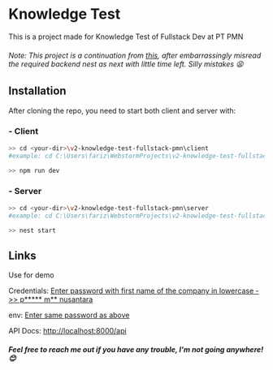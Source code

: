 # Knowledge Test

This is a project made for Knowledge Test of Fullstack Dev at PT PMN

###### Note: This project is a continuation from [this](https://github.com/farizwhyzn/knowledge-test-fullstack-pmn), after embarrassingly misread the required backend nest as next with little time left. Silly mistakes 😫

## Installation

After cloning the repo, you need to start both client and server with:

### - Client

```bash
>> cd <your-dir>\v2-knowledge-test-fullstack-pmn\client
#example: cd C:\Users\fariz\WebstormProjects\v2-knowledge-test-fullstack-pmn\client

>> npm run dev
```

### - Server
```bash
>> cd <your-dir>\v2-knowledge-test-fullstack-pmn\server
#example: cd C:\Users\fariz\WebstormProjects\v2-knowledge-test-fullstack-pmn\server

>> nest start
```

## Links

Use for demo

Credentials: [Enter password with first name of the company in lowercase ->> p***** m** nusantara](https://paste.quest/?4b1173aabf1c251e#76eZ7s9Nv6cZJN9Vb7ke5J8kq2n6RPEB5z4ctpxHmHX3)

env: [Enter same password as above](https://paste.quest/?938d1c726242ca8d#3EnZ1PH5vEMpLjepJ9MSvWuXMTuAeYuUeqj88LEBEhV2)

API Docs: [http://localhost:8000/api](http://localhost:8000/api)

##### Feel free to reach me out if you have any trouble, I'm not going anywhere! 😊